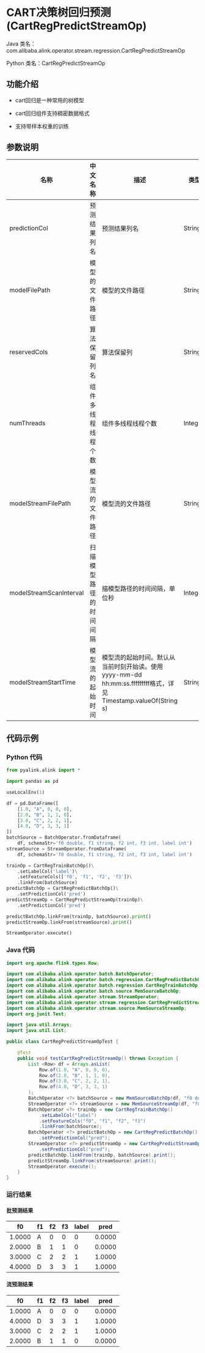 # CART决策树回归预测 (CartRegPredictStreamOp)
Java 类名：com.alibaba.alink.operator.stream.regression.CartRegPredictStreamOp

Python 类名：CartRegPredictStreamOp


## 功能介绍

- cart回归是一种常用的树模型

- cart回归组件支持稠密数据格式

- 支持带样本权重的训练

## 参数说明


| 名称 | 中文名称 | 描述 | 类型 | 是否必须？ | 取值范围 | 默认值 |
| --- | --- | --- | --- | --- | --- | --- |
| predictionCol | 预测结果列名 | 预测结果列名 | String | ✓ |  |  |
| modelFilePath | 模型的文件路径 | 模型的文件路径 | String |  |  | null |
| reservedCols | 算法保留列名 | 算法保留列 | String[] |  |  | null |
| numThreads | 组件多线程线程个数 | 组件多线程线程个数 | Integer |  |  | 1 |
| modelStreamFilePath | 模型流的文件路径 | 模型流的文件路径 | String |  |  | null |
| modelStreamScanInterval | 扫描模型路径的时间间隔 | 描模型路径的时间间隔，单位秒 | Integer |  |  | 10 |
| modelStreamStartTime | 模型流的起始时间 | 模型流的起始时间。默认从当前时刻开始读。使用yyyy-mm-dd hh:mm:ss.fffffffff格式，详见Timestamp.valueOf(String s) | String |  |  | null |



## 代码示例
### Python 代码
```python
from pyalink.alink import *

import pandas as pd

useLocalEnv(1)

df = pd.DataFrame([
    [1.0, "A", 0, 0, 0],
    [2.0, "B", 1, 1, 0],
    [3.0, "C", 2, 2, 1],
    [4.0, "D", 3, 3, 1]
])
batchSource = BatchOperator.fromDataframe(
    df, schemaStr='f0 double, f1 string, f2 int, f3 int, label int')
streamSource = StreamOperator.fromDataframe(
    df, schemaStr='f0 double, f1 string, f2 int, f3 int, label int')

trainOp = CartRegTrainBatchOp()\
    .setLabelCol('label')\
    .setFeatureCols(['f0', 'f1', 'f2', 'f3'])\
    .linkFrom(batchSource)
predictBatchOp = CartRegPredictBatchOp()\
    .setPredictionCol('pred')
predictStreamOp = CartRegPredictStreamOp(trainOp)\
    .setPredictionCol('pred')

predictBatchOp.linkFrom(trainOp, batchSource).print()
predictStreamOp.linkFrom(streamSource).print()

StreamOperator.execute()
```
### Java 代码
```java
import org.apache.flink.types.Row;

import com.alibaba.alink.operator.batch.BatchOperator;
import com.alibaba.alink.operator.batch.regression.CartRegPredictBatchOp;
import com.alibaba.alink.operator.batch.regression.CartRegTrainBatchOp;
import com.alibaba.alink.operator.batch.source.MemSourceBatchOp;
import com.alibaba.alink.operator.stream.StreamOperator;
import com.alibaba.alink.operator.stream.regression.CartRegPredictStreamOp;
import com.alibaba.alink.operator.stream.source.MemSourceStreamOp;
import org.junit.Test;

import java.util.Arrays;
import java.util.List;

public class CartRegPredictStreamOpTest {

	@Test
	public void testCartRegPredictStreamOp() throws Exception {
		List <Row> df = Arrays.asList(
			Row.of(1.0, "A", 0, 0, 0),
			Row.of(2.0, "B", 1, 1, 0),
			Row.of(3.0, "C", 2, 2, 1),
			Row.of(4.0, "D", 3, 3, 1)
		);
		BatchOperator <?> batchSource = new MemSourceBatchOp(df, "f0 double, f1 string, f2 int, f3 int, label int");
		StreamOperator <?> streamSource = new MemSourceStreamOp(df, "f0 double, f1 string, f2 int, f3 int, label int");
		BatchOperator <?> trainOp = new CartRegTrainBatchOp()
			.setLabelCol("label")
			.setFeatureCols("f0", "f1", "f2", "f3")
			.linkFrom(batchSource);
		BatchOperator <?> predictBatchOp = new CartRegPredictBatchOp()
			.setPredictionCol("pred");
		StreamOperator <?> predictStreamOp = new CartRegPredictStreamOp(trainOp)
			.setPredictionCol("pred");
		predictBatchOp.linkFrom(trainOp, batchSource).print();
		predictStreamOp.linkFrom(streamSource).print();
		StreamOperator.execute();
	}
}
```

### 运行结果

#### 批预测结果

f0|f1|f2|f3|label|pred
---|---|---|---|-----|----
1.0000|A|0|0|0|0.0000
2.0000|B|1|1|0|0.0000
3.0000|C|2|2|1|1.0000
4.0000|D|3|3|1|1.0000

#### 流预测结果

f0|f1|f2|f3|label|pred
---|---|---|---|-----|----
1.0000|A|0|0|0|0.0000
4.0000|D|3|3|1|1.0000
3.0000|C|2|2|1|1.0000
2.0000|B|1|1|0|0.0000


